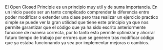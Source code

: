 El Open Closed Principle es un principio muy util y de suma importancia. En un inicio puede ser un tanto complicado comprender la diferencia entre poder modificar o extender una clase pero tras realizar un ejercicio practico simple se puede ver la gran utilidad que tiene este principio ya que nos permite garantizar que el código que ya ha sido escrito anteriormente funcione de manera correcta, por lo tanto esto permite optimizar y ahorrar futuro tiempo de trabajo por errores que se generen tras modificar código que ya estaba funcionando ya sea por implementar mejoras o cambios. 